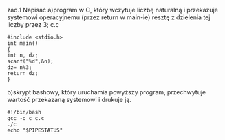 zad.1
Napisać
  a)program w C, który wczytuje liczbę naturalną i przekazuje systemowi operacyjnemu (przez return w main-ie) resztę z dzielenia tej liczby przez 3;
c.c

    #include <stdio.h>
    int main()
    {
    int n, dz;
    scanf("%d",&n);
    dz= n%3;
    return dz;
    }

  b)skrypt bashowy, który uruchamia powyższy program, przechwytuje wartość przekazaną systemowi i drukuje ją. 

    #!/bin/bash
    gcc -o c c.c
    ./c
    echo "$PIPESTATUS"

